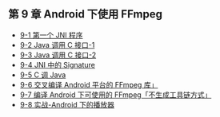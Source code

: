 ## 第 9 章 Android 下使用 FFmpeg

- [9-1 第一个 JNI 程序]()
- [9-2 Java 调用 C 接口-1]()
- [9-3 Java 调用 C 接口-2]()
- [9-4 JNI 中的 Signature]()
- [9-5 C 调 Java]()
- [9-6 交叉编译 Android 平台的 FFmpeg 库」](./9-6.md)
- [9-7 编译 Android 下可使用的 FFmpeg「不生成工具链方式」]()
- [9-8 实战-Android 下的播放器](./9-8.md)

